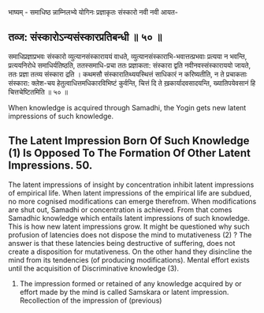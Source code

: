 भाष्यम् - समाधिष्ठ न्नाम्निलभ्ये योगिनः प्रज्ञाकृतः संस्कारो नवी नवी आयत-

## तव्ज: संस्कारोऽन्यसंस्कारप्रतिबन्धी ॥ ५० ॥

समाधिप्रज्ञाप्रभवः संस्कारो व्युत्यानसंस्काराययं वाधते, व्युत्यानसंस्काराभि-भवात्तत्प्रभवाः प्रत्यया न भवन्ति, प्रत्ययनिरोधे समाधिर्यतिष्ठति, ततस्समाधि-प्रचा ततः प्रज्ञाकता: संस्कारा द्वति नवीनवस्संस्काराययो जायते, ततः प्रज्ञा तत्व्य संस्कारा द्रति । कथमसौ संस्कारातिथ्ययस्थित्तं साधिकारं न करिष्यतीति, न ते प्रचाकताः संस्कारा: क्लेश-चय हेतुत्वाधित्तमधिकारविभिष्टं कुर्वन्ति, चित्तं दि ते ख़कार्यादवसादयन्ति, ख्यातिपयेवसानं हि चित्तचेष्टितमिति ॥ ५० ॥

When knowledge is acquired through Samadhi, the Yogin gets new latent impressions of such knowledge.

## The Latent Impression Born Of Such Knowledge (1) Is Opposed To The Formation Of Other Latent Impressions. 50.

The latent impressions of insight by concentration inhibit latent impressions of empirical life. When latent impressions of the empirical life are subdued, no more cognised modifications can emerge therefrom. When modifications are shut out, Samadhi or concentration is achieved. From that comes Samadhic knowledge which entails latent impressions of such knowledge. This is how new latent impressions grow. It might be questioned why such profusion of latencies does not dispose the mind to mutativeness (2) ? The answer is that these latencies being destructive of suffering, does not create a disposition for mutativeness. On the other hand they disincline the mind from its tendencies (of producing modifications). Mental effort exists until the acquisition of Discriminative knowledge (3).

1. The impression formed or retained of any knowledge acquired by or effort made by the mind is called Samskara or latent impression. Recollection of the impression of (previous)